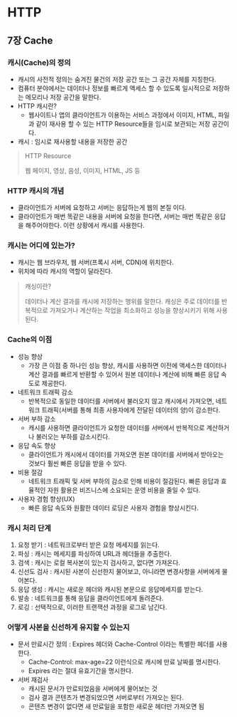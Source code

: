 # HTTP

## 7장 Cache

### 캐시(Cache)의 정의

- 캐시의 사전적 정의는 숨겨진 물건의 저장 공간 또는 그 공간 자체를 지칭한다.
- 컴퓨터 분야에서는 데이터나 정보를 빠르게 액세스 할 수 있도록 일시적으로 저장하는 메모리나 저장 공간을 말한다.
- HTTP 캐시란?
  - 웹사이트나 앱의 클라이언트가 이용하는 서비스 과정에서 이미지, HTML, 파일과 같이 재사용 할 수 있는 HTTP Resource들을 임시로 보관되는 저장 공간이다.
- 캐시 : 임시로 재사용할 내용을 저장한 공간

> HTTP Resource
>
> 웹 페이지, 영상, 음성, 이미지, HTML, JS 등

### HTTP 캐시의 개념

- 클라이언트가 서버에 요청하고 서버는 응답하는게 웹의 본질 이다.
- 클라이언트가 매번 똑같은 내용을 서버에 요청을 한다면, 서버는 매번 똑같은 응답을 해주어야한다. 이런 상황에서 캐시를 사용한다.

### 캐시는 어디에 있는가?

- 캐시는 웹 브라우저, 웹 서버(프록시 서버, CDN)에 위치한다.
- 위치에 따라 캐시의 역할이 달라진다.

> 캐싱이란?
>
> 데이터나 계산 결과를 캐시에 저장하는 행위를 말한다. 캐싱은 주로 데이터를 반복적으로 가져오거나 계산하는 작업을 최소화하고 성능을 향상시키기 위해 사용된다.

### Cache의 이점

- 성능 향상
  - 가장 큰 이점 중 하나인 성능 향상, 캐시를 사용하면 이전에 액세스한 데이터나 계산 결과를 빠르게 반환할 수 있어서 원본 데이터나 계산에 비해 빠른 응답 속도로 제공한다.
- 네트워크 트래픽 감소
  - 반복적으로 동일한 데이터를 서버에서 불러오지 않고 캐시에서 가져오면, 네트워크 트래픽(서버를 통해 최종 사용자에게 전달된 데이터의 양)이 감소한다.
- 서버 부하 감소
  - 캐시를 사용하면 클라이언트가 요청한 데이터를 서버에서 반복적으로 계산하거나 불러오는 부하를 감소시킨다.
- 응답 속도 향상
  - 클라이언트가 캐시에서 데이터를 가져오면 원본 데이터를 서버에서 받아오는 것보다 훨씬 빠른 응답을 받을 수 있다.
- 비용 절감
  - 네트워크 트래픽 및 서버 부하의 감소로 인해 비용이 절감된다. 빠른 응답과 효율적인 자원 활용은 비즈니스에 소요되는 운영 비용을 줄일 수 있다.
- 사용자 경험 향상(UX)
  - 빠른 응답 속도와 원활한 데이터 로딩은 사용자 경험을 향상시킨다.

### 캐시 처리 단계

1. 요청 받기 : 네트워크로부터 받은 요청 메세지를 읽는다.
2. 파싱 : 캐시는 메세지를 파싱하여 URL과 헤더들을 추출한다.
3. 검색 : 캐시는 로컬 복사본이 있는지 검사하고, 없다면 가져온다.
4. 신선도 검사 : 캐시된 사본이 신선한지 물어보고, 아니라면 변경사항을 서버에게 물어본다.
5. 응답 생성 : 캐시는 새로운 헤더와 캐시된 본문으로 응답메세지를 받는다.
6. 발송 : 네트워크를 통해 응답을 클라이언트에게 돌려준다.
7. 로깅 : 선택적으로, 이러한 트랜잭션 과정을 로그로 남긴다.

### 어떻게 사본을 신선하게 유지할 수 있는지

- 문서 만료시간 정의 : Expires 헤더와 Cache-Control 이라는 특별한 헤더를 사용한다.
  - Cache-Control: max-age=22 이런식으로 캐시에 만료 날짜를 명시한다.
  - Expires 라는 절대 유효기간을 명시한다.
- 서버 재검사
  - 캐시된 문서가 만료되었음을 서버에게 물어보는 것
  - 검사 결과 콘텐츠가 변경되었으면 서버로부터 가져오는 된다.
  - 콘텐츠 변경이 없다면 새 만료일을 포함한 새로운 헤더만 가져오면 됨
